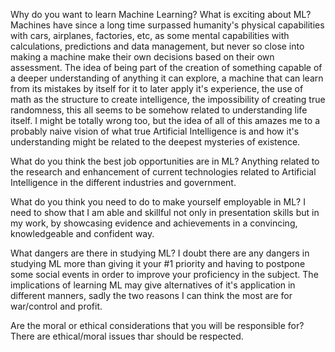 
Why do you want to learn Machine Learning? What is exciting about ML?
    Machines have since a long time surpassed humanity's physical capabilities with cars, airplanes, factories, etc, as some mental capabilities with calculations, predictions and data management, but never so close into making a machine make their own decisions based on their own assessment. The idea of being part of the creation of something capable of a deeper understanding of anything it can explore, a machine that can learn from its mistakes by itself for it to later apply it's experience, the use of math as the structure to create intelligence, the impossibility of creating true randomness, this all seems to be somehow related to understanding life itself. I might be totally wrong too, but the idea of all of this amazes me to a probably naive vision of what true Artificial Intelligence is and how it's understanding might be related to the deepest mysteries of existence.

What do you think the best job opportunities are in ML?
    Anything related to the research and enhancement of current technologies related to Artificial Intelligence in the different industries and government.

What do you think you need to do to make yourself employable in ML?
    I need to show that I am able and skillful not only in presentation skills but in my work, by showcasing evidence and achievements in a convincing, knowledgeable and confident way.

What dangers are there in studying ML? 
    I doubt there are any dangers in studying ML more than giving it your #1 priority and having to postpone some social events in order to improve your proficiency in the subject. The implications of learning ML may give alternatives of it's application in different manners, sadly the two reasons I can think the most are for war/control and profit.

Are the moral or ethical considerations that you will be responsible for?
    There are ethical/moral issues thar should be respected.
